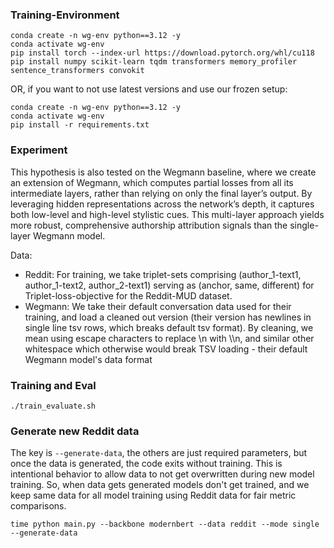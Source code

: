 
### Training-Environment
```
conda create -n wg-env python==3.12 -y
conda activate wg-env
pip install torch --index-url https://download.pytorch.org/whl/cu118
pip install numpy scikit-learn tqdm transformers memory_profiler sentence_transformers convokit
```

OR, if you want to not use latest versions and use our frozen setup:

```
conda create -n wg-env python==3.12 -y
conda activate wg-env
pip install -r requirements.txt
```

### Experiment
This hypothesis is also tested on the Wegmann baseline, where we create an extension of Wegmann, which computes partial losses from all its intermediate layers, rather than relying on only the final layer’s output. By leveraging hidden representations across the network’s depth, it captures both low-level and high-level stylistic cues. This multi-layer approach yields more robust, comprehensive authorship attribution signals than the single-layer Wegmann model.


Data: 
- Reddit: For training, we take triplet-sets comprising (author_1-text1, author_1-text2, author_2-text1) serving as (anchor, same, different) for Triplet-loss-objective for the Reddit-MUD dataset.
- Wegmann: We take their default conversation data used for their training, and load a cleaned out version (their version has newlines in single line tsv rows, which breaks default tsv format). By cleaning, we mean using escape characters to replace \n with \\\n, and similar other whitespace which otherwise would break TSV loading - their default Wegmann model's data format


### Training and Eval

`./train_evaluate.sh`

### Generate new Reddit data
The key is `--generate-data`, the others are just required parameters, but once the data is generated, the code exits without training. This is intentional behavior to allow data to not get overwritten during new model training. So, when data gets generated models don't get trained, and we keep same data for all model training using Reddit data for fair metric comparisons.

`time python main.py --backbone modernbert --data reddit --mode single --generate-data`
